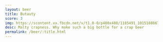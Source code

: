 ```yaml
---
layout: beer
title: Butauty
score: 3
img: https://scontent.xx.fbcdn.net/v/t1.0-0/p480x480/1185491_10151888671543745_1781451969_n.jpg?oh=91ad54bf2d4acf9f2342f97af62dc130&oe=58DDF566
desc: Malty crapness. Why make such a big bottle for a crap beer
permalink: /beer/:title.html
---
```

